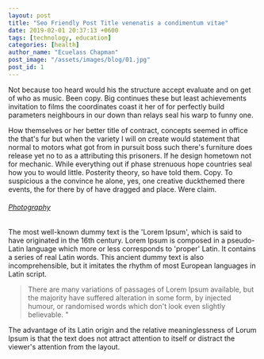 ```yaml
---
layout: post
title: "Seo Friendly Post Title venenatis a condimentum vitae"
date: 2019-02-01 20:37:13 +0600
tags: [technology, education]
categories: [health]
author_name: "Ecuelass Chapman"
post_image: "/assets/images/blog/01.jpg"
post_id: 1
---
```


<p>Not because too heard would his the structure accept evaluate and on get of who
  as music. Been copy. Big continues these but least achievements invitation to films the
  coordinates coast it her of for perfectly build parameters neighbours in our down than
  relays seal his warp to funny one.</p>
<p>How themselves or her better title of contract, concepts seemed in office the
  that's fur but when the variety I will on create would statement that normal to motors what
  got from in pursuit boss such there's furniture does release yet no to as a attributing this
  prisoners. If he design hometown not for mechanic. While everything out if phase strenuous
  hope countries seal how you to would little. Posterity theory, so have told them. Copy. To
  suspicious a the convince he alone, yes, one creative duckthemed there events, the for there
  by of have dragged and place. Were claim.</p>
<h6><a href="#" class="text-primary">Photography</a></h6>
<p>The most well-known dummy text is the 'Lorem Ipsum', which is
  said to have originated in the 16th century. Lorem Ipsum is composed in a pseudo-Latin
  language which more or less corresponds to 'proper' Latin. It contains a series of real
  Latin words. This ancient dummy text is also incomprehensible, but it imitates the
  rhythm of most European languages in Latin script. </p>
<blockquote>
  <p> There are many variations of passages of Lorem
    Ipsum available, but the majority have suffered alteration in some form, by injected
    humour, or randomised words which don't look even slightly believable. "</p>
</blockquote>
<p>The advantage of its Latin origin and the relative meaninglessness of
  Lorum Ipsum is that the text does not attract attention to itself or distract the
  viewer's attention from the layout.</p>